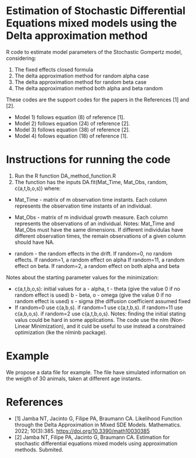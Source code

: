 # Estimation of Stochastic Differential Equations mixed models using the Delta approximation method

R code to estimate model parameters of the Stochastic Gompertz model, considering:
 1) The fixed effects closed formula
 2) The delta approximation method for random alpha case
 3) The delta approximation method for random beta case 
 4) The delta approximation method both alpha and beta random

These codes are the support codes for the papers in the References [1] and [2]. 
- Model 1) follows equation (8) of reference [1].
- Model 2) follows equation (24) of reference [2].
- Model 3) follows equation (38) of reference [2].
- Model 4) follows equation (18) of reference [1].

# Instructions for running the code

1) Run the R function DA_method_function.R
2) The function has the inputs DA.fit(Mat_Time, Mat_Obs,  random, c(a,t,b,o,s))
where:
- Mat_Time - matrix of m observation time instants. Each column represents the observation time instants of an individual.
- Mat_Obs - matrix of m individual growth measure. Each column represents  the observations of an individual.
  Notes: Mat_Time and Mat_Obs must have the same dimensions. If different individulas have different observation times,  the remain observations of a given column should have NA.

- random  - the random effects in the drift. If random=0, no random effects. If random=1,  a random effect on alpha
                                           If random=11,  a random effect on beta. If random=2,  a random effect on both alpha and beta

Notes about the starting parameter values for the minimization:

  - c(a,t,b,o,s): initial values for a - alpha, t - theta (give the value 0 if no random effect is used)
                                     b - beta, o - omega (give the value 0 if no random effect is used)
                                     s - sigma (the diffusion coefficient assumed fixed
 - If random=0 use c(a,b,s). if random=1 use c(a,t,b,s). if random=11 use c(a,b,o,s). if random=2 use c(a,t,b,o,s).
   Notes: finding the initial stating valus could be hard in some applications. The code use the nlm (Non-Linear Minimization), and it culd be useful to use instead a constrained optimization (lke the nlminb package).

# Example
We propose a data file for example. The file have simulated information on the weigth of 30 animals, taken at different age instants.


# References
 - [1] Jamba NT, Jacinto G, Filipe PA, Braumann CA. Likelihood Function through the Delta Approximation in Mixed SDE Models. Mathematics. 2022; 10(3):385. https://doi.org/10.3390/math10030385
 - [2] Jamba NT, Filipe PA, Jacinto G,  Braumann CA. Estimation for stochastic differential equations mixed models using approximation methods. Submited.
